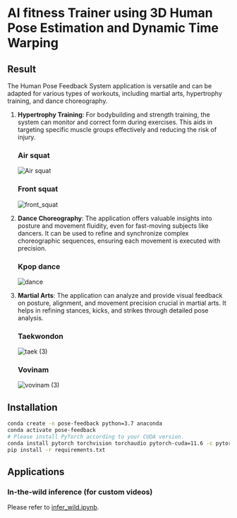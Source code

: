 # AI fitness Trainer using 3D Human Pose Estimation and Dynamic Time Warping
## Result 
The Human Pose Feedback System application is versatile and can be adapted for various types of workouts, including martial arts, hypertrophy training, and dance choreography. 
   


1. **Hypertrophy Training**: For bodybuilding and strength training, the system can monitor and correct form during exercises. This aids in targeting specific muscle groups effectively and reducing the risk of injury.
   ### Air squat
   ![Air squat](https://github.com/vuxminhan/Human-pose-feedback-system/assets/54212949/187ae504-44b3-458c-a033-99c5bd4bd971)

   ### Front squat
   ![front_squat](https://github.com/vuxminhan/Human-pose-feedback-system/assets/54212949/84e177a9-b9b7-4c33-82da-49cb204650be)

2. **Dance Choreography**: The application offers valuable insights into posture and movement fluidity, even for fast-moving subjects like dancers. It can be used to refine and synchronize complex choreographic sequences, ensuring each movement is executed with precision.

   ### Kpop dance
   
   ![dance](https://github.com/vuxminhan/Human-pose-feedback-system/assets/54212949/2af503e9-6ac2-4034-b063-da1900efdae4)
3. **Martial Arts**: The application can analyze and provide visual feedback on posture, alignment, and movement precision crucial in martial arts. It helps in refining stances, kicks, and strikes through detailed pose analysis. <br>
   ### Taekwondon <br>

   ![taek (3)](https://github.com/vuxminhan/Human-pose-feedback-system/assets/54212949/dfa72be4-1a14-4060-afc7-29ea009fa516)

   ### Vovinam
   ![vovinam (3)](https://github.com/vuxminhan/Human-pose-feedback-system/assets/54212949/1e108d34-d839-43bd-a531-5fdb62de6464)
## Installation

```bash
conda create -n pose-feedback python=3.7 anaconda
conda activate pose-feedback
# Please install PyTorch according to your CUDA version.
conda install pytorch torchvision torchaudio pytorch-cuda=11.6 -c pytorch -c nvidia
pip install -r requirements.txt
```


## Applications

### In-the-wild inference (for custom videos)

Please refer to [infer_wild.ipynb](infer_wild.ipynb).



